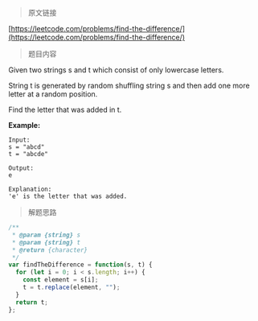 > 原文链接

[https://leetcode.com/problems/find-the-difference/](https://leetcode.com/problems/find-the-difference/)

> 题目内容

Given two strings s and t which consist of only lowercase letters.

String t is generated by random shuffling string s and then add one more letter at a random position.

Find the letter that was added in t.

**Example:**

```
Input:
s = "abcd"
t = "abcde"

Output:
e

Explanation:
'e' is the letter that was added.
```

> 解题思路

```js
/**
 * @param {string} s
 * @param {string} t
 * @return {character}
 */
var findTheDifference = function(s, t) {
  for (let i = 0; i < s.length; i++) {
    const element = s[i];
    t = t.replace(element, "");
  }
  return t;
};
```
